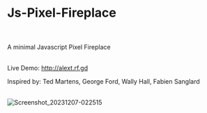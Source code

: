 # Js-Pixel-Fireplace<br><br>
A minimal Javascript Pixel Fireplace<br><br>

Live Demo: http://alext.rf.gd

Inspired by: Ted Martens, George Ford, Wally Hall, Fabien Sanglard<br><br>

![Screenshot_20231207-022515](https://github.com/lexterror/Js-Pixel-Fireplace/assets/16135535/d797af5d-1490-4709-82e0-bb76dca7bc58)
